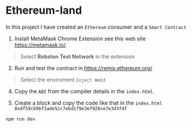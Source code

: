# Ethereum-land

In this project I have created an `Ethereum` consumer and a `Smart Contract`

1. Install MetaMask Chrome Extension see this web site https://metamask.io/.

> Select **Robsten Test Network** in the extension

2. Run and test the contract in https://remix.ethereum.org/

> Select the enviroment `Inject Web3`

4. Copy the `ABI` from the compiler details in the `index.html`.

5. Create a block and copy the code  like that in the `index.html` `0xdf59cb9bf3ade51c7ebd1f9e3ef920ce7e3d3f4f`


```
npm run dev
```
